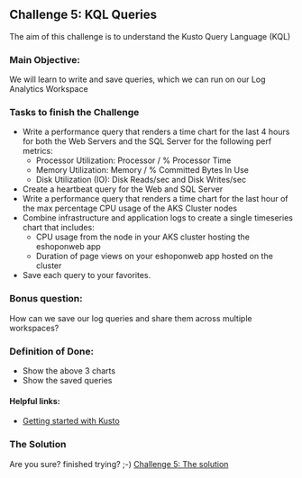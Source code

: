 ## Challenge 5:  KQL Queries

The aim of this challenge is to understand the Kusto Query Language (KQL)

### Main Objective:
We will learn to write and save queries, which we can run on our Log Analytics Workspace

### Tasks to finish the Challenge
- Write a performance query that renders a time chart for the last 4 hours for both the Web Servers and the SQL Server for the following perf metrics:
	- Processor Utilization: Processor / % Processor Time
	- Memory Utilization: Memory / % Committed Bytes In Use
	- Disk Utilization (IO): Disk Reads/sec and Disk Writes/sec
- Create a heartbeat query for the Web and SQL Server
- Write a performance query that renders a time chart for the last hour of the max percentage CPU usage of the AKS Cluster nodes
- Combine infrastructure and application logs to create a single timeseries chart that includes:
	- CPU usage from the node in your AKS cluster hosting the eshoponweb app
	- Duration of page views on your eshoponweb app hosted on the cluster
- Save each query to your favorites.

### Bonus question:
How can we save our log queries and share them across multiple workspaces?

### Definition of Done:
- Show the above 3 charts
- Show the saved queries

#### Helpful links:
- [Getting started with Kusto](https://docs.microsoft.com/en-us/azure/data-explorer/kusto/concepts/)


### The Solution

Are you sure? finished trying? ;-) 
[Challenge 5: The solution](solution5.md)
